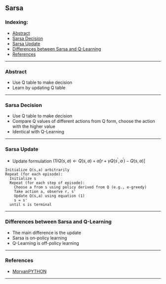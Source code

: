 ## Sarsa

### Indexing:
- [Abstract](#Abstract)
- [Sarsa Decision](#Sarsa-Decision)
- [Sarsa Update](#Sarsa-Update)
- [Differences between Sarsa and Q-Learning](Differences-between-Sarsa-and-Q-Learning)
- [References](#References)

---
### Abstract
- Use Q table to make decision
- Learn by updating Q table

---
### Sarsa Decision
- Use Q table to make decision
- Compare Q values of different actions from Q form, choose the action with the higher value
- Identical with Q-Learning

---
### Sarsa Update
- Update formulation
$(1) Q(s,a) \gets Q(s,a) + \alpha[r + \gamma Q(s^{'},a^{'}) - Q(s,a)]$

```
Initialize Q(s,a) arbitrarily
Repeat (for each episode):
  Initialize s
  Repeat (for each step of episode):
    Choose a from s using policy derived from Q (e.g., e-greedy)
    Take action a, observe r, s'
    Update Q(s,a) using equation (1)
    s = s'
  until s is terminal
```
---
### Differences between Sarsa and Q-Learning
- The main difference is the update
- Sarsa is on-policy learning
- Q-Learning is off-policy learning

---
### References
- [MorvanPYTHON](https://morvanzhou.github.io/tutorials/machine-learning/reinforcement-learning/3-1-A-sarsa/)
---
